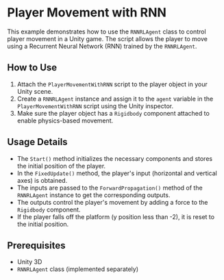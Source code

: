 # Player Movement with RNN

This example demonstrates how to use the `RNNRLAgent` class to control player movement in a Unity game. The script allows the player to move using a Recurrent Neural Network (RNN) trained by the `RNNRLAgent`.

## How to Use

1. Attach the `PlayerMovementWithRNN` script to the player object in your Unity scene.
2. Create a `RNNRLAgent` instance and assign it to the `agent` variable in the `PlayerMovementWithRNN` script using the Unity inspector.
3. Make sure the player object has a `Rigidbody` component attached to enable physics-based movement.

## Usage Details

- The `Start()` method initializes the necessary components and stores the initial position of the player.
- In the `FixedUpdate()` method, the player's input (horizontal and vertical axes) is obtained.
- The inputs are passed to the `ForwardPropagation()` method of the `RNNRLAgent` instance to get the corresponding outputs.
- The outputs control the player's movement by adding a force to the `Rigidbody` component.
- If the player falls off the platform (y position less than -2), it is reset to the initial position.

## Prerequisites

- Unity 3D
- `RNNRLAgent` class (implemented separately)
